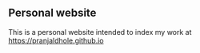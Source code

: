 ## Personal website
This is a personal website intended to index my work at https://pranjaldhole.github.io
